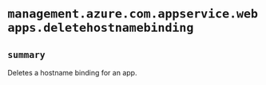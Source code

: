 # `management.azure.com.appservice.webapps.deletehostnamebinding`

## `summary`
Deletes a hostname binding for an app.


